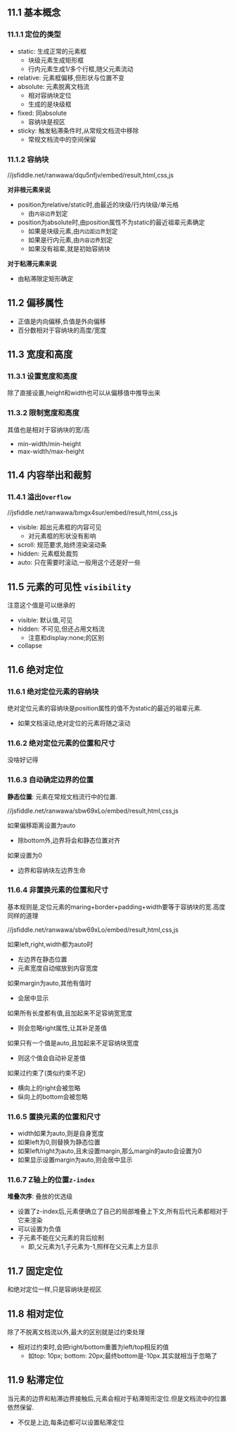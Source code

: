 ## 11.1 基本概念
### 11.1.1 定位的类型
- static: 生成正常的元素框
  - 块级元素生成矩形框
  - 行内元素生成1/多个行框,随父元素流动
- relative: 元素框偏移,但形状与位置不变
- absolute: 元素脱离文档流
  - 相对容纳块定位
  - 生成的是块级框
- fixed: 同absolute
  - 容纳块是视区
- sticky: 触发粘滞条件时,从常规文档流中移除
  - 常规文档流中的空间保留

### 11.1.2 容纳块

//jsfiddle.net/ranwawa/dqu5nfjv/embed/result,html,css,js

**对非根元素来说**
- position为relative/static时,由最近的块级/行内块级/单元格
  - 由`内容边界`划定
- position为absolute时,由position属性不为static的最近祖辈元素确定
  - 如果是块级元素,由`内边距边界`划定
  - 如果是行内元素,由`内容边界`划定
  - 如果没有祖辈,就是初始容纳块

**对于粘滞元素来说**
- 由粘滞限定矩形确定
## 11.2 偏移属性
- 正值是内向偏移,负值是外向偏移
- 百分数相对于容纳块的高度/宽度

## 11.3 宽度和高度

### 11.3.1 设置宽度和高度
除了直接设置,height和width也可以从偏移值中推导出来

### 11.3.2 限制宽度和高度
其值也是相对于容纳块的宽/高
- min-width/min-height
- max-width/max-height

## 11.4 内容举出和裁剪
### 11.4.1 溢出`Overflow`

//jsfiddle.net/ranwawa/bmgx4sur/embed/result,html,css,js

- visible: 超出元素框的内容可见
  - 对元素框的形状没有影响
- scroll: 规范要求,始终渲染滚动条
- hidden: 元素框处裁剪
- auto: 只在需要时滚动,一般用这个还是好一些

## 11.5 元素的可见性 `visibility` 

注意这个值是可以继承的
- visible: 默认值,可见
- hidden: 不可见,但还占用文档流
  - 注意和display:none;的区别
- collapse
## 11.6 绝对定位
### 11.6.1 绝对定位元素的容纳块
绝对定位元素的容纳块是position属性的值不为static的最近的祖辈元素.
- 如果文档滚动,绝对定位的元素将随之滚动
### 11.6.2 绝对定位元素的位置和尺寸
没啥好记得
### 11.6.3 自动确定边界的位置
**静态位置**: 元素在常规文档流行中的位置.

//jsfiddle.net/ranwawa/sbw69xLo/embed/result,html,css,js

如果偏移距离设置为auto
 - 除bottom外,边界将会和静态位置对齐
 
 如果设置为0
 - 边界和容纳块左边界生命
 
 ### 11.6.4 非置换元素的位置和尺寸
 基本规则是,定位元素的maring+border+padding+width要等于容纳块的宽.高度同样的道理

//jsfiddle.net/ranwawa/sbw69xLo/embed/result,html,css,js
 
 如果left,right,width都为auto时
 - 左边界在静态位置
 - 元素宽度自动缩放到内容宽度
 
 如果margin为auto,其他有值时
 - 会居中显示
 
 如果所有长度都有值,且加起来不足容纳宽宽度
 - 则会忽略right属性,让其补足差值
 
 如果只有一个值是auto,且加起来不足容纳块宽度
 - 则这个值会自动补足差值
 
 如果过约束了(类似约束不足)
 - 横向上的right会被忽略
 - 纵向上的bottom会被忽略
 
 ### 11.6.5 置换元素的位置和尺寸
 - width如果为auto,则是自身宽度
 - 如果left为0,则替换为静态位置
 - 如果left/right为auto,且未设置margin,那么margin的auto会设置为0
 - 如果显示设置margin为auto,则会居中显示
 
 ### 11.6.7 Z轴上的位置`z-index`
 **堆叠次序**: 叠放的优选级
 - 设置了z-index后,元素便确立了自己的局部堆叠上下文,所有后代元素都相对于它来渲染
 - 可以设置为负值
 - 子元素不能在父元素的背后绘制
   - 即,父元素为1,子元素为-1,照样在父元素上方显示
## 11.7 固定定位
和绝对定位一样,只是容纳块是视区
## 11.8 相对定位
除了不脱离文档流以外,最大的区别就是过约束处理
- 相对过约束时,会把right/bottom重置为left/top相反的值
  - 如top: 10px; bottom: 20px;最终bottom是-10px.其实就相当于忽略了
## 11.9 粘滞定位
当元素的边界和粘滞边界接触后,元素会相对于粘滞矩形定位.但是文档流中的位置依然保留.
- 不仅是上边,每条边都可以设置粘滞定位